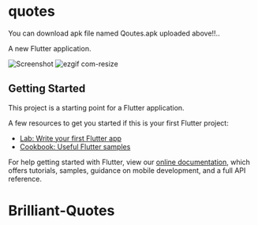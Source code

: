 # quotes

You can download apk file named Qoutes.apk uploaded above!!..

A new Flutter application.


![Screenshot](https://user-images.githubusercontent.com/42396114/80798055-0cec8e80-8bc1-11ea-9619-8e84a546e3b8.jpeg)     ![ezgif com-resize](https://user-images.githubusercontent.com/42396114/80799074-884f3f80-8bc3-11ea-9b5e-7d55fd022f45.gif)






## Getting Started

This project is a starting point for a Flutter application.

A few resources to get you started if this is your first Flutter project:

- [Lab: Write your first Flutter app](https://flutter.dev/docs/get-started/codelab)
- [Cookbook: Useful Flutter samples](https://flutter.dev/docs/cookbook)

For help getting started with Flutter, view our
[online documentation](https://flutter.dev/docs), which offers tutorials,
samples, guidance on mobile development, and a full API reference.
# Brilliant-Quotes
